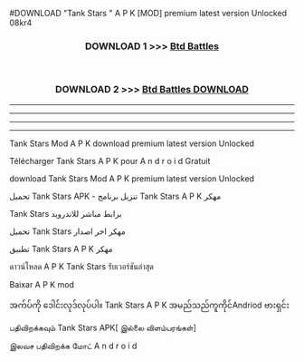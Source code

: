 #DOWNLOAD "Tank Stars " A P K [MOD] premium latest version Unlocked 08kr4 



<div align="center">

<h3>DOWNLOAD 1 >>> <a href="https://getmod1.web.app/?judule=Btd Battles">Btd Battles</a></h3><br>

<h3>DOWNLOAD 2 >>> <a href="https://getmod1.web.app/?judule=Btd Battles">Btd Battles DOWNLOAD</a></h3>

</div>


----------------------------------------------------------

----------------------------------------------------------

----------------------------------------------------------

----------------------------------------------------------


Tank Stars  Mod A P K download premium latest version Unlocked

Télécharger  Tank Stars  A P K pour A n d r o i d Gratuit

download Tank Stars  Mod A P K premium latest version Unlocked

تحميل Tank Stars  APK - تنزيل برنامج Tank Stars  A P K مهكر

Tank Stars  برابط مباشر للاندرويد

تحميل Tank Stars  مهكر اخر اصدار

تطبيق Tank Stars  A P K مهكر

ดาวน์โหลด A P K Tank Stars  รับเวอร์ชันล่าสุด

Baixar A P K mod

အက်ပ်ကို ဒေါင်းလုဒ်လုပ်ပါ။ Tank Stars  A P K အမည်သည်ကူကိုင်Andriod ဗားရှင်း

பதிவிறக்கவும் Tank Stars  APK[ இல்லை விளம்பரங்கள்] 
 
இலவச பதிவிறக்க மோட் A n d r o i d



